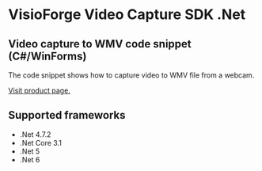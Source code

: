 ﻿# VisioForge Video Capture SDK .Net

## Video capture to WMV code snippet (C#/WinForms)

The code snippet shows how to capture video to WMV file from a webcam.

[Visit product page.](https://www.visioforge.com/video-capture-sdk-net)

## Supported frameworks

* .Net 4.7.2
* .Net Core 3.1
* .Net 5
* .Net 6